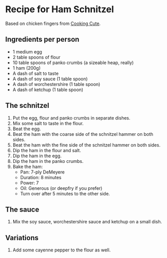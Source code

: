 Recipe for Ham Schnitzel
========================
Based on chicken fingers from [Cooking Cute](http://www.cookingcute.com/gallery/gallery_011806.htm).

Ingredients per person
----------------------
- 1 medium egg
- 2 table spoons of flour
- 10 table spoons of panko crumbs (a sizeable heap, really)
- 1 ham (200g)
- A dash of salt to taste
- A dash of soy sauce (1 table spoon)
- A dash of worchestershire (1 table spoon)
- A dash of ketchup (1 table spoon)

The schnitzel
-------------
1. Put the egg, flour and panko crumbs in separate dishes.
2. Mix some salt to taste in the flour.
3. Beat the egg.
4. Beat the ham with the coarse side of the schnitzel hammer on both sides.
5. Beat the ham with the fine side of the schnitzel hammer on both sides.
6. Dip the ham in the flour and salt.
7. Dip the ham in the egg.
8. Dip the ham in the panko crumbs.
9. Bake the ham:
	- Pan: 7-ply DeMeyere
	- Duration: 8 minutes
	- Power: 7
	- Oil: Generous (or deepfry if you prefer)
	- Turn over after 5 minutes to the other side.

The sauce
---------
1. Mix the soy sauce, worchestershire sauce and ketchup on a small dish.

Variations
----------
1. Add some cayenne pepper to the flour as well.